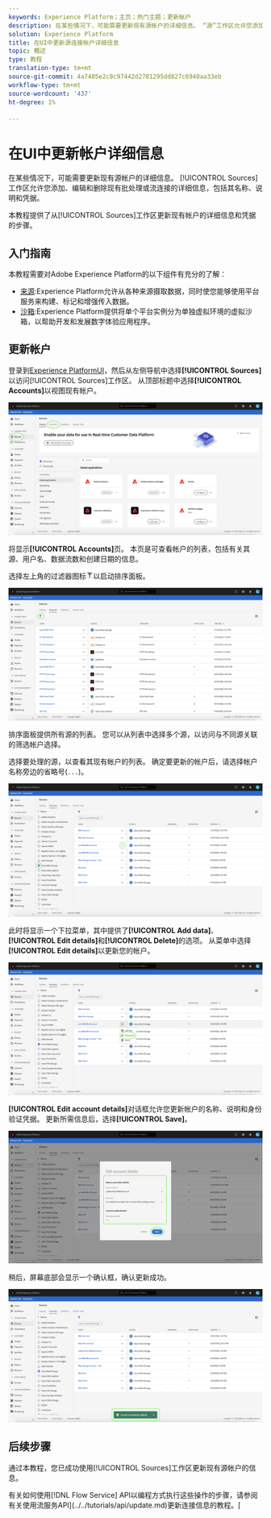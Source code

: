 ```yaml
---
keywords: Experience Platform；主页；热门主题；更新帐户
description: 在某些情况下，可能需要更新现有源帐户的详细信息。 “源”工作区允许您添加、编辑和删除现有批处理或流连接的详细信息，包括其名称、说明和凭据。
solution: Experience Platform
title: 在UI中更新源连接帐户详细信息
topic: 概述
type: 教程
translation-type: tm+mt
source-git-commit: 4a7405e2c8c97442d2781295dd827c6940aa33eb
workflow-type: tm+mt
source-wordcount: '437'
ht-degree: 1%

---
```



# 在UI中更新帐户详细信息

在某些情况下，可能需要更新现有源帐户的详细信息。 [!UICONTROL Sources]工作区允许您添加、编辑和删除现有批处理或流连接的详细信息，包括其名称、说明和凭据。

本教程提供了从[!UICONTROL Sources]工作区更新现有帐户的详细信息和凭据的步骤。

## 入门指南

本教程需要对Adobe Experience Platform的以下组件有充分的了解：

- [来源](../../home.md):Experience Platform允许从各种来源摄取数据，同时使您能够使用平台服务来构建、标记和增强传入数据。
- [沙箱](../../../sandboxes/home.md):Experience Platform提供将单个平台实例分为单独虚拟环境的虚拟沙箱，以帮助开发和发展数字体验应用程序。

## 更新帐户

登录到[Experience PlatformUI](https://platform.adobe.com)，然后从左侧导航中选择&#x200B;**[!UICONTROL Sources]**&#x200B;以访问[!UICONTROL Sources]工作区。 从顶部标题中选择&#x200B;**[!UICONTROL Accounts]**&#x200B;以视图现有帐户。

![目录](../../images/tutorials/update/catalog.png)

将显示&#x200B;**[!UICONTROL Accounts]**&#x200B;页。 本页是可查看帐户的列表，包括有关其源、用户名、数据流数和创建日期的信息。

选择左上角的过滤器图标![过滤器](../../images/tutorials/update/filter.png)以启动排序面板。

![帐户列表](../../images/tutorials/update/accounts-list.png)

排序面板提供所有源的列表。 您可以从列表中选择多个源，以访问与不同源关联的筛选帐户选择。

选择要处理的源，以查看其现有帐户的列表。 确定要更新的帐户后，请选择帐户名称旁边的省略号(`...`)。

![accounts-sort](../../images/tutorials/update/accounts-sort.png)

此时将显示一个下拉菜单，其中提供了&#x200B;**[!UICONTROL Add data]**、**[!UICONTROL Edit details]**&#x200B;和&#x200B;**[!UICONTROL Delete]**&#x200B;的选项。 从菜单中选择&#x200B;**[!UICONTROL Edit details]**&#x200B;以更新您的帐户。

![更新](../../images/tutorials/update/update.png)

**[!UICONTROL Edit account details]**&#x200B;对话框允许您更新帐户的名称、说明和身份验证凭据。 更新所需信息后，选择&#x200B;**[!UICONTROL Save]**。

![edit-account-details](../../images/tutorials/update/edit-account-details.png)

稍后，屏幕底部会显示一个确认框，确认更新成功。

![update-confirmed](../../images/tutorials/update/update-confirmed.png)

## 后续步骤

通过本教程，您已成功使用[!UICONTROL Sources]工作区更新现有源帐户的信息。

有关如何使用[!DNL Flow Service] API以编程方式执行这些操作的步骤，请参阅有关使用流服务API](../../tutorials/api/update.md)更新连接信息的教程。[